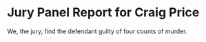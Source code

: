 # Jury Panel Report for Craig Price

We, the jury, find the defendant guilty of four counts of murder.